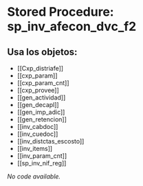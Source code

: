 # Stored Procedure: sp_inv_afecon_dvc_f2

## Usa los objetos:
- [[Cxp_distriafe]]
- [[cxp_param]]
- [[cxp_param_cnt]]
- [[cxp_provee]]
- [[gen_actividad]]
- [[gen_decapl]]
- [[gen_imp_adic]]
- [[gen_retencion]]
- [[inv_cabdoc]]
- [[inv_cuedoc]]
- [[inv_distctas_escosto]]
- [[inv_items]]
- [[inv_param_cnt]]
- [[sp_inv_nif_reg]]

*No code available.*
